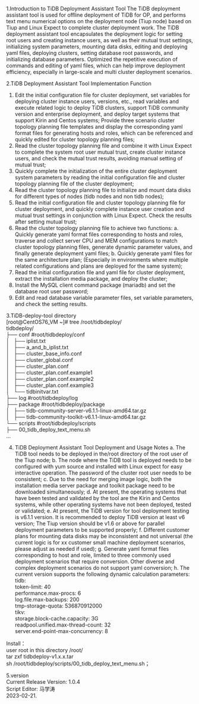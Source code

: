 1.Introduction to TiDB Deployment Assistant Tool
The TiDB deployment assistant tool is used for offline deployment of TiDB for OP, and performs text menu numerical options on the deployment node (Tiup node) based on Tiup and Linux Expect to complete cluster deployment work.
The TiDB deployment assistant tool encapsulates the deployment logic for setting root users and creating instance users, as well as their mutual trust settings, initializing system parameters, mounting data disks, editing and deploying yaml files, deploying clusters, setting database root passwords, and initializing database parameters.
Optimized the repetitive execution of commands and editing of yaml files, which can help improve deployment efficiency, especially in large-scale and multi cluster deployment scenarios.



2.TiDB Deployment Assistant Tool Implementation Function
1. Edit the initial configuration file for cluster deployment, set variables for deploying cluster instance users, versions, etc., read variables and execute related logic to deploy TiDB clusters, support TiDB community version and enterprise deployment, and deploy target systems that support Kirin and Centos systems;
Provide three scenario cluster topology planning file templates and display the corresponding yaml format files for generating hosts and roles, which can be referenced and quickly edited for cluster topology planning files;
2. Read the cluster topology planning file and combine it with Linux Expect to complete the system root user mutual trust, create cluster instance users, and check the mutual trust results, avoiding manual setting of mutual trust;
3. Quickly complete the initialization of the entire cluster deployment system parameters by reading the initial configuration file and cluster topology planning file of the cluster deployment;
4. Read the cluster topology planning file to initialize and mount data disks for different types of nodes (tidb nodes and non tidb nodes);
5. Read the initial configuration file and cluster topology planning file for cluster deployment, and quickly complete instance user creation and mutual trust settings in conjunction with Linux Expect. Check the results after setting mutual trust;
6. Read the cluster topology planning file to achieve two functions:
a. Quickly generate yaml format files corresponding to hosts and roles, traverse and collect server CPU and MEM configurations to match cluster topology planning files, generate dynamic parameter values, and finally generate deployment yaml files;
b. Quickly generate yaml files for the same architecture plan; (Especially in environments where multiple related configurations and plans are deployed for the same system);
7. Read the initial configuration file and yaml file for cluster deployment, extract the installation media package, and deploy the cluster;
8. Install the MySQL client command package (mariadb) and set the database root user password;
9. Edit and read database variable parameter files, set variable parameters, and check the setting results.

3.TiDB-deploy-tool directory    
[root@CentOS76_VM ~]# tree  /root/tidbdeploy/   
tidbdeploy/   
├── conf                            #root/tidbdeploy/conf    
│   ├── iplist.txt                     
│   ├── a_and_b_iplist.txt            
│   ├── cluster_base_info.conf        
│   ├── cluster_global.conf             
│   ├── cluster_plan.conf             
│   ├── cluster_plan.conf.example1    
│   ├── cluster_plan.conf.example2    
│   ├── cluster_plan.conf.example3    
│   └── tidbinitvar.txt                
├── log                             #root/tidbdeploy/log                        
├── package                         #root/tidbdeploy/package    
│   ├── tidb-community-server-v6.1.1-linux-amd64.tar.gz   
│   ├── tidb-community-toolkit-v6.1.1-linux-amd64.tar.gz   
└── scripts                         #root/tidbdeploy/scripts  
    ├── 00_tidb_deploy_text_menu.sh    
...


4. TiDB Deployment Assistant Tool Deployment and Usage Notes
a. The TiDB tool needs to be deployed in the/root directory of the root user of the Tiup node;
b. The node where the TiDB tool is deployed needs to be configured with yum source and installed with Linux expect for easy interactive operation. The password of the cluster root user needs to be consistent;
c. Due to the need for merging image logic, both the installation media server package and toolkit package need to be downloaded simultaneously;
d. At present, the operating systems that have been tested and validated by the tool are the Kirin and Centos systems, while other operating systems have not been deployed, tested or validated;
e. At present, the TiDB version for tool deployment testing is v6.1.1 version. It is recommended to deploy TiDB version at least v6 version; The Tiup version should be v1.6 or above for parallel deployment parameters to be supported properly;
f. Different customer plans for mounting data disks may be inconsistent and not universal (the current logic is for xx customer small machine deployment scenarios, please adjust as needed if used);
g. Generate yaml format files corresponding to host and role, limited to three commonly used deployment scenarios that require conversion. Other diverse and complex deployment scenarios do not support yaml conversion;
h. The current version supports the following dynamic calculation parameters:
 tidb:  
    token-limit: 40  
    performance.max-procs: 6  
    log.file.max-backups: 200  
    tmp-storage-quota: 536870912000  
  tikv:  
    storage.block-cache.capacity: 3G  
    readpool.unified.max-thread-count: 32  
    server.end-point-max-concurrency: 8  


Install：   
user root in this directory /root/   
tar zxf  tidbdeploy-v1.x.x.tar   
sh /root/tidbdeploy/scripts/00_tidb_deploy_text_menu.sh；   


5.version  
Current Release Version: 1.0.4   
Script Editor: 马学涛  
2023-02-21.   

